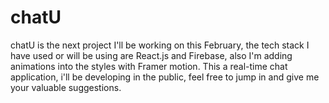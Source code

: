 # chatU
chatU is the next project I'll be working on this February, the tech stack I have used or will be using are React.js and Firebase, also I'm adding animations into the styles with Framer motion.
This a real-time chat application, i'll be developing in the public, feel free to jump in and give me your valuable suggestions.
